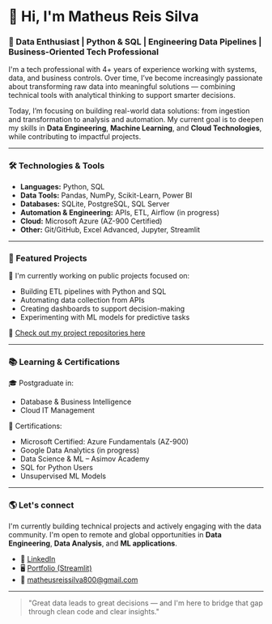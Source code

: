 # 👋 Hi, I'm Matheus Reis Silva

### 🧠 Data Enthusiast | Python & SQL | Engineering Data Pipelines | Business-Oriented Tech Professional

I'm a tech professional with 4+ years of experience working with systems, data, and business controls. Over time, I’ve become increasingly passionate about transforming raw data into meaningful solutions — combining technical tools with analytical thinking to support smarter decisions.

Today, I’m focusing on building real-world data solutions: from ingestion and transformation to analysis and automation. My current goal is to deepen my skills in **Data Engineering**, **Machine Learning**, and **Cloud Technologies**, while contributing to impactful projects.

---

### 🛠️ Technologies & Tools

- **Languages:** Python, SQL  
- **Data Tools:** Pandas, NumPy, Scikit-Learn, Power BI  
- **Databases:** SQLite, PostgreSQL, SQL Server  
- **Automation & Engineering:** APIs, ETL, Airflow (in progress)  
- **Cloud:** Microsoft Azure (AZ-900 Certified)  
- **Other:** Git/GitHub, Excel Advanced, Jupyter, Streamlit

---

### 📂 Featured Projects

🚧 I'm currently working on public projects focused on:
- Building ETL pipelines with Python and SQL
- Automating data collection from APIs
- Creating dashboards to support decision-making
- Experimenting with ML models for predictive tasks

📌 [Check out my project repositories here](https://github.com/mathreiss04?tab=repositories)

---

### 📚 Learning & Certifications

🎓 Postgraduate in:
- Database & Business Intelligence  
- Cloud IT Management  

🏅 Certifications:
- Microsoft Certified: Azure Fundamentals (AZ-900)
- Google Data Analytics (in progress)
- Data Science & ML – Asimov Academy
- SQL for Python Users
- Unsupervised ML Models

---

### 🌎 Let's connect

I'm currently building technical projects and actively engaging with the data community. I'm open to remote and global opportunities in **Data Engineering**, **Data Analysis**, and **ML applications**.

- 🔗 [LinkedIn](https://www.linkedin.com/in/matheusreis-silva)
- 🖥️ [Portfolio (Streamlit)](https://notion.link.placeholder)
- 📧 matheusreissilva800@gmail.com

---

> "Great data leads to great decisions — and I'm here to bridge that gap through clean code and clear insights."
